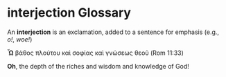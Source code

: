 # interjection Glossary
An **interjection** is an exclamation, added to a sentence for emphasis (e.g., *o!*, *woe!*)

**Ὦ** βάθος πλούτου καὶ σοφίας καὶ γνώσεως θεοῦ (Rom 11:33)

**Oh**, the depth of the riches and wisdom and knowledge of God! 

